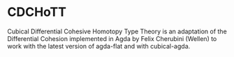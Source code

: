 # CDCHoTT
Cubical Differential Cohesive Homotopy Type Theory is an adaptation of the Differential Cohesion implemented in Agda by Felix Cherubini (Wellen) to work with the latest version of agda-flat and with cubical-agda.
